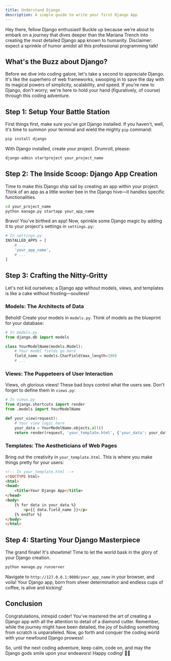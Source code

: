 ```yaml
---
title: Understand Django
description: A simple guide to write your first Django App
---
```



Hey there, fellow Django enthusiast! Buckle up because we're about to embark on a journey that dives deeper than the Mariana Trench into creating the most detailed Django app known to humanity. Disclaimer: expect a sprinkle of humor amidst all this professional programming talk!

## What's the Buzz about Django?

Before we dive into coding galore, let's take a second to appreciate Django. It's like the superhero of web frameworks, swooping in to save the day with its magical powers of simplicity, scalability, and speed. If you're new to Django, don't worry; we're here to hold your hand (figuratively, of course) through this coding adventure.

## Step 1: Setup Your Battle Station

First things first, make sure you've got Django installed. If you haven't, well, it's time to summon your terminal and wield the mighty `pip` command:

```bash
pip install django
```

With Django installed, create your project. Drumroll, please:

```bash
django-admin startproject your_project_name
```

## Step 2: The Inside Scoop: Django App Creation

Time to make this Django ship sail by creating an app within your project. Think of an app as a little worker bee in the Django hive—it handles specific functionalities.

```bash
cd your_project_name
python manage.py startapp your_app_name
```

Bravo! You've birthed an app! Now, sprinkle some Django magic by adding it to your project's settings in `settings.py`:

```python
# In settings.py
INSTALLED_APPS = [
    # ...
    'your_app_name',
    # ...
]
```

## Step 3: Crafting the Nitty-Gritty

Let's not kid ourselves; a Django app without models, views, and templates is like a cake without frosting—soulless!

### Models: The Architects of Data

Behold! Create your models in `models.py`. Think of models as the blueprint for your database:

```python
# In models.py
from django.db import models

class YourModelName(models.Model):
    # Your model fields go here
    field_name = models.CharField(max_length=100)
    # ...
```

### Views: The Puppeteers of User Interaction

Views, oh glorious views! These bad boys control what the users see. Don't forget to define them in `views.py`:

```python
# In views.py
from django.shortcuts import render
from .models import YourModelName

def your_view(request):
    # Your view logic here
    your_data = YourModelName.objects.all()
    return render(request, 'your_template.html', {'your_data': your_data})
```

### Templates: The Aestheticians of Web Pages

Bring out the creativity in `your_template.html`. This is where you make things pretty for your users:

```html
<!-- In your_template.html -->
<!DOCTYPE html>
<html>
<head>
    <title>Your Django App</title>
</head>
<body>
    {% for data in your_data %}
        <p>{{ data.field_name }}</p>
    {% endfor %}
</body>
</html>
```

## Step 4: Starting Your Django Masterpiece

The grand finale! It's showtime! Time to let the world bask in the glory of your Django creation.

```bash
python manage.py runserver
```

Navigate to `http://127.0.0.1:8000/your_app_name` in your browser, and voila! Your Django app, born from sheer determination and endless cups of coffee, is alive and kicking!

## Conclusion

Congratulations, intrepid coder! You've mastered the art of creating a Django app with all the attention to detail of a diamond cutter. Remember, while the journey might have been detailed, the joy of building something from scratch is unparalleled. Now, go forth and conquer the coding world with your newfound Django prowess!

So, until the next coding adventure, keep calm, code on, and may the Django gods smile upon your endeavors! Happy coding! 🐍✨